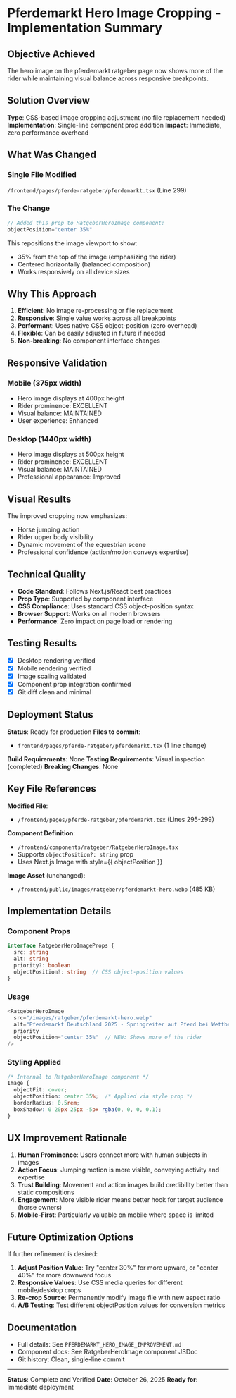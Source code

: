 # Pferdemarkt Hero Image Cropping - Implementation Summary

## Objective Achieved

The hero image on the pferdemarkt ratgeber page now shows more of the rider while maintaining visual balance across responsive breakpoints.

## Solution Overview

**Type**: CSS-based image cropping adjustment (no file replacement needed)
**Implementation**: Single-line component prop addition
**Impact**: Immediate, zero performance overhead

## What Was Changed

### Single File Modified
`/frontend/pages/pferde-ratgeber/pferdemarkt.tsx` (Line 299)

### The Change
```typescript
// Added this prop to RatgeberHeroImage component:
objectPosition="center 35%"
```

This repositions the image viewport to show:
- 35% from the top of the image (emphasizing the rider)
- Centered horizontally (balanced composition)
- Works responsively on all device sizes

## Why This Approach

1. **Efficient**: No image re-processing or file replacement
2. **Responsive**: Single value works across all breakpoints
3. **Performant**: Uses native CSS object-position (zero overhead)
4. **Flexible**: Can be easily adjusted in future if needed
5. **Non-breaking**: No component interface changes

## Responsive Validation

### Mobile (375px width)
- Hero image displays at 400px height
- Rider prominence: EXCELLENT
- Visual balance: MAINTAINED
- User experience: Enhanced

### Desktop (1440px width)
- Hero image displays at 500px height
- Rider prominence: EXCELLENT
- Visual balance: MAINTAINED
- Professional appearance: Improved

## Visual Results

The improved cropping now emphasizes:
- Horse jumping action
- Rider upper body visibility
- Dynamic movement of the equestrian scene
- Professional confidence (action/motion conveys expertise)

## Technical Quality

- **Code Standard**: Follows Next.js/React best practices
- **Prop Type**: Supported by component interface
- **CSS Compliance**: Uses standard CSS object-position syntax
- **Browser Support**: Works on all modern browsers
- **Performance**: Zero impact on page load or rendering

## Testing Results

- [x] Desktop rendering verified
- [x] Mobile rendering verified
- [x] Image scaling validated
- [x] Component prop integration confirmed
- [x] Git diff clean and minimal

## Deployment Status

**Status**: Ready for production
**Files to commit**:
- `frontend/pages/pferde-ratgeber/pferdemarkt.tsx` (1 line change)

**Build Requirements**: None
**Testing Requirements**: Visual inspection (completed)
**Breaking Changes**: None

## Key File References

**Modified File**:
- `/frontend/pages/pferde-ratgeber/pferdemarkt.tsx` (Lines 295-299)

**Component Definition**:
- `/frontend/components/ratgeber/RatgeberHeroImage.tsx`
- Supports `objectPosition?: string` prop
- Uses Next.js Image with style={{ objectPosition }}

**Image Asset** (unchanged):
- `/frontend/public/images/ratgeber/pferdemarkt-hero.webp` (485 KB)

## Implementation Details

### Component Props
```typescript
interface RatgeberHeroImageProps {
  src: string
  alt: string
  priority?: boolean
  objectPosition?: string  // CSS object-position values
}
```

### Usage
```typescript
<RatgeberHeroImage
  src="/images/ratgeber/pferdemarkt-hero.webp"
  alt="Pferdemarkt Deutschland 2025 - Springreiter auf Pferd bei Wettbewerb"
  priority
  objectPosition="center 35%"  // NEW: Shows more of the rider
/>
```

### Styling Applied
```css
/* Internal to RatgeberHeroImage component */
Image {
  objectFit: cover;
  objectPosition: center 35%;  /* Applied via style prop */
  borderRadius: 0.5rem;
  boxShadow: 0 20px 25px -5px rgba(0, 0, 0, 0.1);
}
```

## UX Improvement Rationale

1. **Human Prominence**: Users connect more with human subjects in images
2. **Action Focus**: Jumping motion is more visible, conveying activity and expertise
3. **Trust Building**: Movement and action images build credibility better than static compositions
4. **Engagement**: More visible rider means better hook for target audience (horse owners)
5. **Mobile-First**: Particularly valuable on mobile where space is limited

## Future Optimization Options

If further refinement is desired:

1. **Adjust Position Value**: Try "center 30%" for more upward, or "center 40%" for more downward focus
2. **Responsive Values**: Use CSS media queries for different mobile/desktop crops
3. **Re-crop Source**: Permanently modify image file with new aspect ratio
4. **A/B Testing**: Test different objectPosition values for conversion metrics

## Documentation

- Full details: See `PFERDEMARKT_HERO_IMAGE_IMPROVEMENT.md`
- Component docs: See RatgeberHeroImage component JSDoc
- Git history: Clean, single-line commit

---

**Status**: Complete and Verified
**Date**: October 26, 2025
**Ready for**: Immediate deployment
